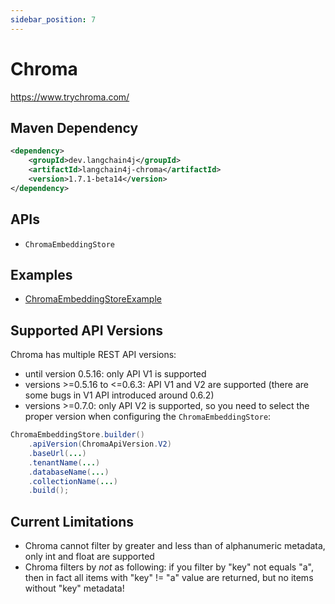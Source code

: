 ```yaml
---
sidebar_position: 7
---
```


# Chroma

https://www.trychroma.com/


## Maven Dependency

```xml
<dependency>
    <groupId>dev.langchain4j</groupId>
    <artifactId>langchain4j-chroma</artifactId>
    <version>1.7.1-beta14</version>
</dependency>
```

## APIs

- `ChromaEmbeddingStore`


## Examples

- [ChromaEmbeddingStoreExample](https://github.com/langchain4j/langchain4j-examples/blob/main/chroma-example/src/main/java/ChromaEmbeddingStoreExample.java)

## Supported API Versions
Chroma has multiple REST API versions:
- until version 0.5.16: only API V1 is supported
- versions >=0.5.16 to <=0.6.3: API V1 and V2 are supported (there are some bugs in V1 API introduced around 0.6.2)
- versions >=0.7.0: only API V2 is supported, so you need to select the proper version
when configuring the `ChromaEmbeddingStore`:
```java
ChromaEmbeddingStore.builder()
    .apiVersion(ChromaApiVersion.V2)
    .baseUrl(...)
    .tenantName(...)
    .databaseName(...)
    .collectionName(...)
    .build();
```

## Current Limitations

- Chroma cannot filter by greater and less than of alphanumeric metadata, only int and float are supported
- Chroma filters by *not* as following: if you filter by "key" not equals "a",
  then in fact all items with "key" != "a" value are returned, but no items without "key" metadata!
